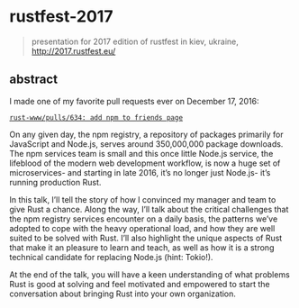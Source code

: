 # rustfest-2017
> presentation for 2017 edition of rustfest in kiev, ukraine, http://2017.rustfest.eu/


## abstract

I made one of my favorite pull requests ever on December 17, 2016:

[`rust-www/pulls/634: add npm to friends page`](https://github.com/rust-lang/rust-www/pull/634)

On any given day, the npm registry, a repository of packages primarily for JavaScript and Node.js, serves around 350,000,000 package downloads. The npm services team is small and this once little Node.js service, the lifeblood of the modern web development workflow, is now a huge set of microservices- and starting in late 2016, it’s no longer just Node.js- it’s running production Rust.

In this talk, I’ll tell the story of how I convinced my manager and team to give Rust a chance. Along the way, I’ll talk about the critical challenges that the npm registry services encounter on a daily basis, the patterns we’ve adopted to cope with the heavy operational load, and how they are well suited to be solved with Rust. I’ll also highlight the unique aspects of Rust that make it an pleasure to learn and teach, as well as how it is a strong technical candidate for replacing Node.js (hint: Tokio!).

At the end of the talk, you will have a keen understanding of what problems Rust is good at solving and feel motivated and empowered to start the conversation about bringing Rust into your own organization.
